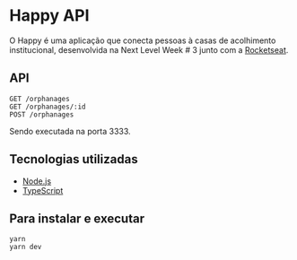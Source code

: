 # Happy API

O Happy é uma aplicação que conecta pessoas à casas de acolhimento institucional, desenvolvida na Next Level Week # 3 junto com a [Rocketseat](https://rocketseat.com.br/).

## API

```
GET /orphanages
GET /orphanages/:id
POST /orphanages
```

Sendo executada na porta 3333.

## Tecnologias utilizadas

- [Node.js](https://nodejs.org/en/)
- [TypeScript](https://www.typescriptlang.org/)

## Para instalar e executar

```
yarn
yarn dev
```